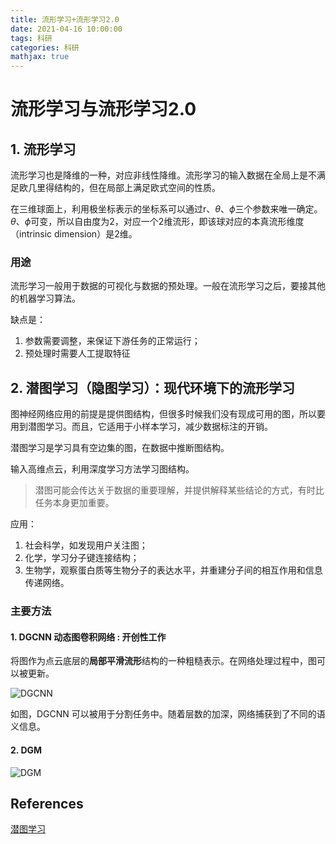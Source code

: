 ```yaml
---
title: 流形学习+流形学习2.0
date: 2021-04-16 10:00:00
tags: 科研
categories: 科研
mathjax: true
---
```


# 流形学习与流形学习2.0

## 1. 流形学习

流形学习也是降维的一种，对应非线性降维。流形学习的输入数据在全局上是不满足欧几里得结构的，但在局部上满足欧式空间的性质。

在三维球面上，利用极坐标表示的坐标系可以通过r、$\theta$、$\phi$三个参数来唯一确定。$\theta$、$\phi$可变，所以自由度为2，对应一个2维流形，即该球对应的本真流形维度（intrinsic dimension）是2维。

### 用途

流形学习一般用于数据的可视化与数据的预处理。一般在流形学习之后，要接其他的机器学习算法。

缺点是：
1. 参数需要调整，来保证下游任务的正常运行；
2. 预处理时需要人工提取特征

## 2. 潜图学习（隐图学习）：现代环境下的流形学习

图神经网络应用的前提是提供图结构，但很多时候我们没有现成可用的图，所以要用到潜图学习。而且，它适用于小样本学习，减少数据标注的开销。

潜图学习是学习具有空边集的图，在数据中推断图结构。

输入高维点云，利用深度学习方法学习图结构。

> 潜图可能会传达关于数据的重要理解，并提供解释某些结论的方式，有时比任务本身更加重要。

应用：
1. 社会科学，如发现用户关注图；
2. 化学，学习分子键连接结构；
3. 生物学，观察蛋白质等生物分子的表达水平，并重建分子间的相互作用和信息传递网络。

### 主要方法

#### 1. DGCNN 动态图卷积网络 : 开创性工作

将图作为点云底层的**局部平滑流形**结构的一种粗糙表示。在网络处理过程中，图可以被更新。

![DGCNN](https://mmbiz.qpic.cn/mmbiz_png/cNFA8C0uVPutq8IEHWJQBamibU5u0ADR1ZIQczMZjVzpcvCdiccI0WsIW5xyzKXmxlKj5kTSeRCyMAgHfrJKLP8g/640?wx_fmt=png&tp=webp&wxfrom=5&wx_lazy=1&wx_co=1)

如图，DGCNN 可以被用于分割任务中。随着层数的加深，网络捕获到了不同的语义信息。

#### 2. DGM

![DGM](https://mmbiz.qpic.cn/mmbiz_png/cNFA8C0uVPutq8IEHWJQBamibU5u0ADR1h7NLdQQl7m5ebDnIaRklOdnnmvUpUbTG6mjUhLDL3r2y3hC8zyGXAg/640?wx_fmt=png&tp=webp&wxfrom=5&wx_lazy=1&wx_co=1)



## References

[潜图学习](https://mp.weixin.qq.com/s?__biz=MzUyMzAxNjk3MQ==&mid=2247484889&idx=2&sn=8b4e26f9acd9b248205c0437127a6c6c&chksm=f9c24bbdceb5c2ab2bd3adf022d0de7ecfdd05aedae129cfb1281b79ae682815e637cea69f8c&mpshare=1&scene=23&srcid=04141n1xeDr7qRLMSn9wLXYT&sharer_sharetime=1618399494098&sharer_shareid=fc06814c3a0ce2f45e4998813d787a8f#rd)

